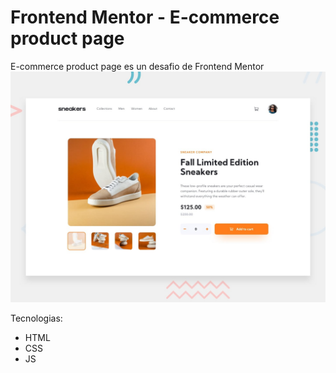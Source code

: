 # Frontend Mentor - E-commerce product page

  E-commerce product page es un desafio de Frontend Mentor
![Design preview for the E-commerce product page coding challenge](./design/desktop-preview.jpg)

Tecnologias:
- HTML
- CSS
- JS